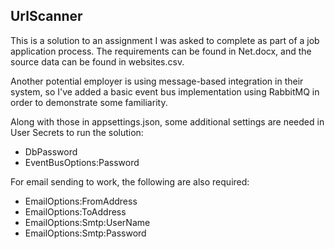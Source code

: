 ## UrlScanner

This is a solution to an assignment I was asked to complete as part of a job application process.  The requirements can be found in Net.docx, and the source data can be found in websites.csv.

Another potential employer is using message-based integration in their system, so I've added a basic event bus implementation using RabbitMQ in order to demonstrate some familiarity.

Along with those in appsettings.json, some additional settings are needed in User Secrets to run the solution:

- DbPassword
- EventBusOptions:Password

For email sending to work, the following are also required:

- EmailOptions:FromAddress
- EmailOptions:ToAddress
- EmailOptions:Smtp:UserName
- EmailOptions:Smtp:Password